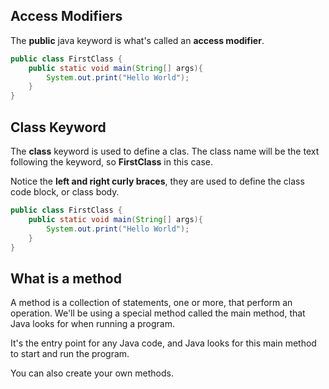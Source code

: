 ## Access Modifiers

The <b>public</b> java keyword is what's called an <b>access modifier</b>.

```java
public class FirstClass {
    public static void main(String[] args){
        System.out.print("Hello World");
    }
}
```

## Class Keyword

The <b>class</b> keyword is used to define a clas. The class name will be the text following the keyword, so <b>FirstClass</b> in this case.

Notice the <b>left and right curly braces</b>, they are used to define the class code block, or class body.

```java
public class FirstClass {
    public static void main(String[] args){
        System.out.print("Hello World");
    }
}
```

## What is a method

A method is a collection of statements, one or more, that perform an operation. We'll be using a special method called the main method, that Java looks for when running a program.

It's the entry point for any Java code, and Java looks for this main method to start and run the program.

You can also create your own methods.
